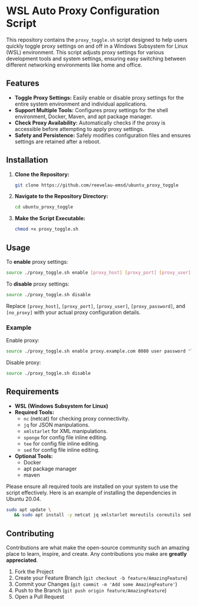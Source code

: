 # WSL Auto Proxy Configuration Script

This repository contains the `proxy_toggle.sh` script designed to help users quickly toggle proxy settings on and off in a Windows Subsystem for Linux (WSL) environment. This script adjusts proxy settings for various development tools and system settings, ensuring easy switching between different networking environments like home and office.

## Features

- **Toggle Proxy Settings:** Easily enable or disable proxy settings for the entire system environment and individual applications.
- **Support Multiple Tools:** Configures proxy settings for the shell environment, Docker, Maven, and apt package manager.
- **Check Proxy Availability:** Automatically checks if the proxy is accessible before attempting to apply proxy settings.
- **Safety and Persistence:** Safely modifies configuration files and ensures settings are retained after a reboot.

## Installation

1. **Clone the Repository:**
   ```bash
   git clone https://github.com/reevelau-emsd/ubuntu_proxy_toggle
   ```
2. **Navigate to the Repository Directory:**
   ```bash
   cd ubuntu_proxy_toggle
   ```
3. **Make the Script Executable:**
   ```bash
   chmod +x proxy_toggle.sh
   ```

## Usage

To **enable** proxy settings:
```bash
source ./proxy_toggle.sh enable [proxy_host] [proxy_port] [proxy_user] [proxy_password] [no_proxy]
```

To **disable** proxy settings:
```bash
source ./proxy_toggle.sh disable
```

Replace `[proxy_host]`, `[proxy_port]`, `[proxy_user]`, `[proxy_password]`, and `[no_proxy]` with your actual proxy configuration details.

### Example
Enable proxy:
```bash
source ./proxy_toggle.sh enable proxy.example.com 8080 user password "localhost,127.0.0.1"
```

Disable proxy:
```bash
source ./proxy_toggle.sh disable
```

## Requirements

- **WSL (Windows Subsystem for Linux)**
- **Required Tools:**
  - `nc` (netcat) for checking proxy connectivity.
  - `jq` for JSON manipulations.
  - `xmlstarlet` for XML manipulations.
  - `sponge` for config file inline editing. 
  - `tee` for config file inline editing.
  - `sed` for config file inline editing.
- **Optional Tools:**
  - Docker
  - apt package manager
  - maven

Please ensure all required tools are installed on your system to use the script effectively. Here is an example of installing the dependencies in Ubuntu 20.04.

```bash
sudo apt update \
   && sudo apt install -y netcat jq xmlstarlet moreutils coreutils sed
```

## Contributing

Contributions are what make the open-source community such an amazing place to learn, inspire, and create. Any contributions you make are **greatly appreciated**.

1. Fork the Project
2. Create your Feature Branch (`git checkout -b feature/AmazingFeature`)
3. Commit your Changes (`git commit -m 'Add some AmazingFeature'`)
4. Push to the Branch (`git push origin feature/AmazingFeature`)
5. Open a Pull Request

